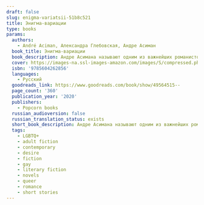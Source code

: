 ```yaml
---
draft: false
slug: enigma-variatsii-51b8c521
title: Энигма-вариации
type: books
params:
  authors:
    - André Aciman, Александра Глебовская, Андре Асиман
  book_title: Энигма-вариации
  book_description: Андре Асимана называют одним из важнейших романистов современности. Его новая книга - "Энигма-вариации" - повествует о жизни Пола, любовные интересы которого остаются столь же волнующими и загадочными в зрелости, сколь и в юности, - будь то влечение к семейному краснодеревщику на юге Италии, одержимость теннисистом из Центрального парка, влюбленность в подругу, которую он встречает каждые четыре года, или страсть к загадочной молодой журналистке. Это роман о любви, обжигающем влечении и дымовых завесах человеческой души.<br /><br />"Энигма-вариации" - захватывающий набросок жизни влюбленного человека. Роман Асимана откровенно говорит не только о тяге и вожделении, но и о гораздо более сложных чувствах…" - Publishers Weekly
  cover: https://images-na.ssl-images-amazon.com/images/S/compressed.photo.goodreads.com/books/1576849390i/49564515.jpg
  isbn: '9785604262856'
  languages:
    - Русский
  goodreads_link: https://www.goodreads.com/book/show/49564515--
  page_count: '360'
  publication_year: '2020'
  publishers:
    - Popcorn books
  russian_audioversion: false
  russian_translation_status: exists
  short_book_description: Андре Асимана называют одним из важнейших романистов современности. Его новая книга - "Энигма-вариации" - повествует о жизни Пола, любовные интересы которого остаются столь же волнующими и...
  tags:
    - LGBTQ+
    - adult fiction
    - contemporary
    - desire
    - fiction
    - gay
    - literary fiction
    - novels
    - queer
    - romance
    - short stories
---
```

